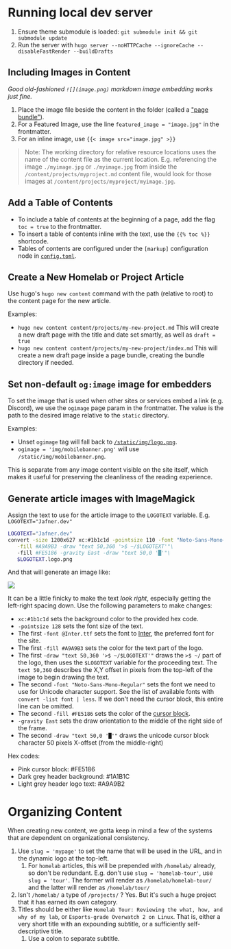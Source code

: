 # Running local dev server
1. Ensure theme submodule is loaded: `git submodule init && git submodule update`
2. Run the server with `hugo server --noHTTPCache --ignoreCache --disableFastRender --buildDrafts`

## Including Images in Content
*Good old-fashioned `![](image.png)` markdown image embedding works just fine.*

1. Place the image file beside the content in the folder (called a ["page bundle"](https://gohugo.io/content-management/page-bundles/)).
2. For a Featured Image, use the line `featured_image = "image.jpg"` in the frontmatter.
3. For an inline image, use `{{< image src="image.jpg" >}}`

> Note: The working directory for relative resource locations uses the name of the content file as the current location. E.g. referencing the image `./myimage.jpg` or `./myimage.jpg` from inside the `/content/projects/myproject.md` content file, would look for those images at `/content/projects/myproject/myimage.jpg`. 

## Add a Table of Contents
- To include a table of contents at the beginning of a page, add the flag `toc = true` to the frontmatter. 
- To insert a table of contents inline with the text, use the `{{% toc %}}` shortcode.
- Tables of contents are configured under the `[markup]` configuration node in [`config.toml`](/config.toml).

## Create a New Homelab or Project Article
Use hugo's `hugo new content` command with the path (relative to root) to the content page for the new article. 

Examples:
- `hugo new content content/projects/my-new-project.md` This will create a new draft page with the title and date set smartly, as well as `draft = true`
- `hugo new content content/projects/my-new-project/index.md` This will create a new draft page inside a page bundle, creating the bundle directory if needed. 

## Set non-default `og:image` image for embedders
To set the image that is used when other sites or services embed a link (e.g. Discord), we use the `ogimage` page param in the frontmatter. The value is the path to the desired image relative to the `static` directory. 

Examples:
- Unset `ogimage` tag will fall back to [`/static/img/logo.png`](/static/img/logo.png).
- `ogimage = 'img/mobilebanner.png'` will use `/static/img/mobilebanner.png`.

This is separate from any image content visible on the site itself, which makes it useful for preserving the cleanliness of the reading experience.

## Generate article images with ImageMagick
Assign the text to use for the article image to the `LOGOTEXT` variable. E.g. `LOGOTEXT="Jafner.dev"`

```bash
LOGOTEXT="Jafner.dev"
convert -size 1200x627 xc:#1b1c1d -pointsize 110 -font "Noto-Sans-Mono-Regular" \
   -fill #A9A9B3 -draw "text 50,360 '>$ ~/$LOGOTEXT'"\
   -fill #FE5186 -gravity East -draw "text 50,0 '█'"\
   $LOGOTEXT.logo.png
```

And that will generate an image like:

![](jafner.dev.logo.png)

It can be a little finicky to make the text *look right*, especially getting the left-right spacing down. Use the following parameters to make changes:

- `xc:#1b1c1d` sets the background color to the provided hex code.
- `-pointsize 128` sets the font size of the text.
- The first `-font @Inter.ttf` sets the font to [Inter](https://fonts.google.com/specimen/Inter), the preferred font for the site. 
- The first `-fill #A9A9B3` sets the color for the text part of the logo.
- The first `-draw "text 50,360 '>$ ~/$LOGOTEXT'"` draws the `>$ ~/` part of the logo, then uses the `$LOGOTEXT` variable for the proceeding text. The `text 50,360` describes the X,Y offset in pixels from the top-left of the image to begin drawing the text. 
- The second `-font "Noto-Sans-Mono-Regular"` sets the font we need to use for Unicode character support. See the list of available fonts with `convert -list font | less`. If we don't need the cursor block, this entire line can be omitted.
- The second `-fill #FE5186` sets the color of the [cursor block](https://www.compart.com/en/unicode/U+2588).
- `-gravity East` sets the draw orientation to the middle of the right side of the frame. 
- The second `-draw "text 50,0 '█'"` draws the unicode cursor block character 50 pixels X-offset (from the middle-right) 

Hex codes:
- Pink cursor block: #FE5186
- Dark grey header background: #1A1B1C
- Light grey header logo text: #A9A9B2

# Organizing Content
When creating new content, we gotta keep in mind a few of the systems that are dependent on organizational consistency.

1. Use `slug = 'mypage'` to set the name that will be used in the URL, and in the dynamic logo at the top-left.
   1. For `homelab` articles, this will be prepended with `/homelab/` already, so don't be redundant. E.g. don't use `slug = 'homelab-tour'`, use `slug = 'tour'`. The former will render as `/homelab/homelab-tour/` and the latter will render as `/homelab/tour/`
2. Isn't `/homelab/` a type of `/projects/` ? Yes. But it's such a huge project that it has earned its own category.
3. Titles should be either like `Homelab Tour: Reviewing the what, how, and why of my lab`, or `Esports-grade Overwatch 2 on Linux`. That is, either a very short title with an expounding subtitle, or a sufficiently self-descriptive title. 
   1. Use a colon to separate subtitle.
